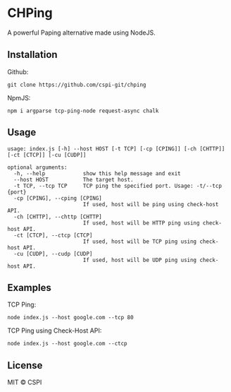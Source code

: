 # CHPing
A powerful Paping alternative made using NodeJS.

## Installation
Github:
```
git clone https://github.com/cspi-git/chping
```

NpmJS:
```
npm i argparse tcp-ping-node request-async chalk
```

## Usage
```
usage: index.js [-h] --host HOST [-t TCP] [-cp [CPING]] [-ch [CHTTP]] [-ct [CTCP]] [-cu [CUDP]]

optional arguments:
  -h, --help            show this help message and exit
  --host HOST           The target host.
  -t TCP, --tcp TCP     TCP ping the specified port. Usage: -t/--tcp {port}
  -cp [CPING], --cping [CPING]
                        If used, host will be ping using check-host API.
  -ch [CHTTP], --chttp [CHTTP]
                        If used, host will be HTTP ping using check-host API.
  -ct [CTCP], --ctcp [CTCP]
                        If used, host will be TCP ping using check-host API.
  -cu [CUDP], --cudp [CUDP]
                        If used, host will be UDP ping using check-host API.
```

## Examples
TCP Ping:
```
node index.js --host google.com --tcp 80
```

TCP Ping using Check-Host API:
```
node index.js --host google.com --ctcp
```

## License
MIT © CSPI